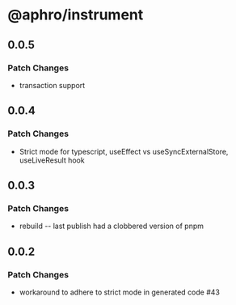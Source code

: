 # @aphro/instrument

## 0.0.5

### Patch Changes

- transaction support

## 0.0.4

### Patch Changes

- Strict mode for typescript, useEffect vs useSyncExternalStore, useLiveResult hook

## 0.0.3

### Patch Changes

- rebuild -- last publish had a clobbered version of pnpm

## 0.0.2

### Patch Changes

- workaround to adhere to strict mode in generated code #43
